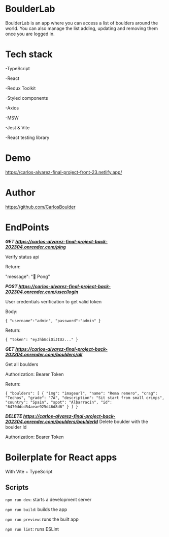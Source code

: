 # BoulderLab

BoulderLab is an app where you can access a list of boulders around the world. You can also manage the list adding, updating and removing them once you are logged in.

# Tech stack

-TypeScript

-React

-Redux Toolkit

-Styled components

-Axios

-MSW

-Jest & Vite

-React testing library

# Demo

https://carlos-alvarez-final-project-front-23.netlify.app/

# Author

https://github.com/CarlosBoulder

# EndPoints

**_GET https://carlos-alvarez-final-project-back-202304.onrender.com/ping_**

Verify status api

Return:

"message": "🏓 Pong"

**_POST https://carlos-alvarez-final-project-back-202304.onrender.com/user/login_**

User credentials verification to get valid token

Body:

`{ "username":"admin", "password":"admin" }`

Return:

`{
    "token": "eyJhbGciOiJIUz..."
}`

**_GET https://carlos-alvarez-final-project-back-202304.onrender.com/boulders/all_**

Get all boulders

Authorization: Bearer Token

Return:

`{
    "boulders": [
        {
            "img": "imageurl",
            "name": "Rema remero",
            "crag": "Techos",
            "grade": "7A",
            "description": "Sit start from small crimps",
            "country": "Spain",
            "spot": "Albarracín",
            "id": "6470ddcd54aeae925d46d8d6"
        }
    ]
}`

**_DELETE https://carlos-alvarez-final-project-back-202304.onrender.com/boulders/boulderId_**
Delete boulder with the boulder Id

Authorization: Bearer Token

# Boilerplate for React apps

With Vite + TypeScript

## Scripts

`npm run dev`: starts a development server

`npm run build`: builds the app

`npm run preview`: runs the built app

`npm run lint`: runs ESLint
